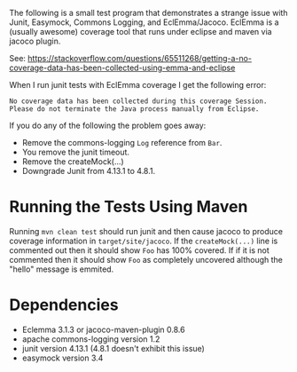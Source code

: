 The following is a small test program that demonstrates a strange issue with Junit, Easymock, Commons Logging,
and EclEmma/Jacoco.  EclEmma is a (usually awesome) coverage tool that runs under eclipse and maven via jacoco plugin. 

See:
	https://stackoverflow.com/questions/65511268/getting-a-no-coverage-data-has-been-collected-using-emma-and-eclipse

When I run junit tests with EclEmma coverage I get the following error:

	No coverage data has been collected during this coverage Session.
	Please do not terminate the Java process manually from Eclipse.

If you do any of the following the problem goes away:

* Remove the commons-logging `Log` reference from `Bar`.
* You remove the junit timeout.
* Remove the createMock(...)
* Downgrade Junit from 4.13.1 to 4.8.1.

# Running the Tests Using Maven

Running `mvn clean test` should run junit and then cause jacoco to produce coverage information in
`target/site/jacoco`.  If the `createMock(...)` line is commented out then it should show `Foo` has 100% covered.  If
if it is not commented then it should show `Foo` as completely uncovered although the "hello" message is emmited.

# Dependencies

* Eclemma 3.1.3 or jacoco-maven-plugin 0.8.6
* apache commons-logging version 1.2
* junit version 4.13.1 (4.8.1 doesn't exhibit this issue)
* easymock version 3.4
